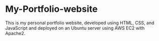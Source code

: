 # My-Portfolio-website
This is my personal portfolio website, developed using HTML, CSS, and JavaScript and deployed on an Ubuntu server using AWS EC2 with Apache2.
